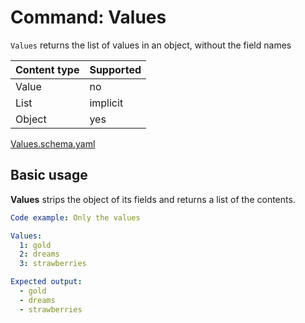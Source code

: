# Command: Values

`Values` returns the list of values in an object, without the field names

| Content type | Supported |
|--------------|-----------|
| Value        | no        |
| List         | implicit  |
| Object       | yes       |

[Values.schema.yaml](schema/Values.schema.yaml)

## Basic usage

**Values** strips the object of its fields and returns a list of the contents.

```yaml specscript
Code example: Only the values

Values:
  1: gold
  2: dreams
  3: strawberries

Expected output:
  - gold
  - dreams
  - strawberries
```

